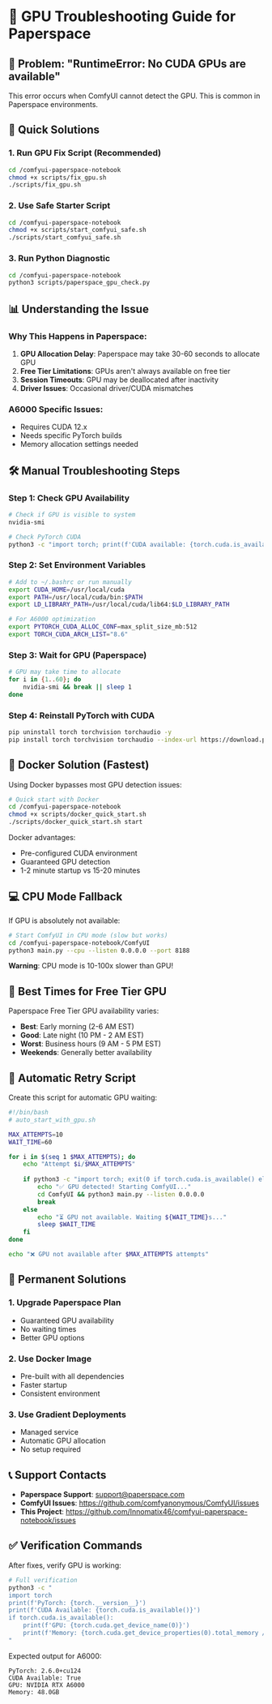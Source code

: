# 🔧 GPU Troubleshooting Guide for Paperspace

## 🚨 Problem: "RuntimeError: No CUDA GPUs are available"

This error occurs when ComfyUI cannot detect the GPU. This is common in Paperspace environments.

## 🎯 Quick Solutions

### 1. **Run GPU Fix Script** (Recommended)
```bash
cd /comfyui-paperspace-notebook
chmod +x scripts/fix_gpu.sh
./scripts/fix_gpu.sh
```

### 2. **Use Safe Starter Script**
```bash
cd /comfyui-paperspace-notebook
chmod +x scripts/start_comfyui_safe.sh
./scripts/start_comfyui_safe.sh
```

### 3. **Run Python Diagnostic**
```bash
cd /comfyui-paperspace-notebook
python3 scripts/paperspace_gpu_check.py
```

## 📊 Understanding the Issue

### **Why This Happens in Paperspace:**

1. **GPU Allocation Delay**: Paperspace may take 30-60 seconds to allocate GPU
2. **Free Tier Limitations**: GPUs aren't always available on free tier
3. **Session Timeouts**: GPU may be deallocated after inactivity
4. **Driver Issues**: Occasional driver/CUDA mismatches

### **A6000 Specific Issues:**
- Requires CUDA 12.x
- Needs specific PyTorch builds
- Memory allocation settings needed

## 🛠️ Manual Troubleshooting Steps

### **Step 1: Check GPU Availability**
```bash
# Check if GPU is visible to system
nvidia-smi

# Check PyTorch CUDA
python3 -c "import torch; print(f'CUDA available: {torch.cuda.is_available()}')"
```

### **Step 2: Set Environment Variables**
```bash
# Add to ~/.bashrc or run manually
export CUDA_HOME=/usr/local/cuda
export PATH=/usr/local/cuda/bin:$PATH
export LD_LIBRARY_PATH=/usr/local/cuda/lib64:$LD_LIBRARY_PATH

# For A6000 optimization
export PYTORCH_CUDA_ALLOC_CONF=max_split_size_mb:512
export TORCH_CUDA_ARCH_LIST="8.6"
```

### **Step 3: Wait for GPU (Paperspace)**
```bash
# GPU may take time to allocate
for i in {1..60}; do
    nvidia-smi && break || sleep 1
done
```

### **Step 4: Reinstall PyTorch with CUDA**
```bash
pip uninstall torch torchvision torchaudio -y
pip install torch torchvision torchaudio --index-url https://download.pytorch.org/whl/cu124
```

## 🐳 Docker Solution (Fastest)

Using Docker bypasses most GPU detection issues:

```bash
# Quick start with Docker
cd /comfyui-paperspace-notebook
chmod +x scripts/docker_quick_start.sh
./scripts/docker_quick_start.sh start
```

Docker advantages:
- Pre-configured CUDA environment
- Guaranteed GPU detection
- 1-2 minute startup vs 15-20 minutes

## 💻 CPU Mode Fallback

If GPU is absolutely not available:

```bash
# Start ComfyUI in CPU mode (slow but works)
cd /comfyui-paperspace-notebook/ComfyUI
python3 main.py --cpu --listen 0.0.0.0 --port 8188
```

**Warning**: CPU mode is 10-100x slower than GPU!

## 📅 Best Times for Free Tier GPU

Paperspace Free Tier GPU availability varies:
- **Best**: Early morning (2-6 AM EST)
- **Good**: Late night (10 PM - 2 AM EST)
- **Worst**: Business hours (9 AM - 5 PM EST)
- **Weekends**: Generally better availability

## 🔄 Automatic Retry Script

Create this script for automatic GPU waiting:

```bash
#!/bin/bash
# auto_start_with_gpu.sh

MAX_ATTEMPTS=10
WAIT_TIME=60

for i in $(seq 1 $MAX_ATTEMPTS); do
    echo "Attempt $i/$MAX_ATTEMPTS"
    
    if python3 -c "import torch; exit(0 if torch.cuda.is_available() else 1)"; then
        echo "✅ GPU detected! Starting ComfyUI..."
        cd ComfyUI && python3 main.py --listen 0.0.0.0
        break
    else
        echo "⏳ GPU not available. Waiting ${WAIT_TIME}s..."
        sleep $WAIT_TIME
    fi
done

echo "❌ GPU not available after $MAX_ATTEMPTS attempts"
```

## 🎯 Permanent Solutions

### **1. Upgrade Paperspace Plan**
- Guaranteed GPU availability
- No waiting times
- Better GPU options

### **2. Use Docker Image**
- Pre-built with all dependencies
- Faster startup
- Consistent environment

### **3. Use Gradient Deployments**
- Managed service
- Automatic GPU allocation
- No setup required

## 📞 Support Contacts

- **Paperspace Support**: support@paperspace.com
- **ComfyUI Issues**: https://github.com/comfyanonymous/ComfyUI/issues
- **This Project**: https://github.com/Innomatix46/comfyui-paperspace-notebook/issues

## ✅ Verification Commands

After fixes, verify GPU is working:

```bash
# Full verification
python3 -c "
import torch
print(f'PyTorch: {torch.__version__}')
print(f'CUDA Available: {torch.cuda.is_available()}')
if torch.cuda.is_available():
    print(f'GPU: {torch.cuda.get_device_name(0)}')
    print(f'Memory: {torch.cuda.get_device_properties(0).total_memory / 1024**3:.1f}GB')
"
```

Expected output for A6000:
```
PyTorch: 2.6.0+cu124
CUDA Available: True
GPU: NVIDIA RTX A6000
Memory: 48.0GB
```